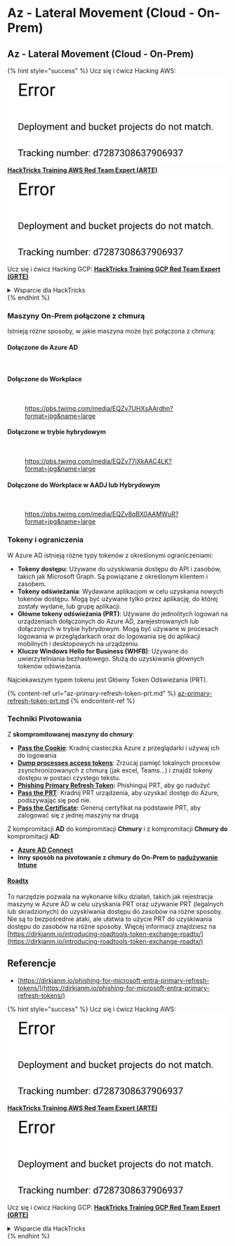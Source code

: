 # Az - Lateral Movement (Cloud - On-Prem)

## Az - Lateral Movement (Cloud - On-Prem)

{% hint style="success" %}
Ucz się i ćwicz Hacking AWS:<img src="../../../.gitbook/assets/image (1) (1).png" alt="" data-size="line">[**HackTricks Training AWS Red Team Expert (ARTE)**](https://training.hacktricks.xyz/courses/arte)<img src="../../../.gitbook/assets/image (1) (1).png" alt="" data-size="line">\
Ucz się i ćwicz Hacking GCP: <img src="../../../.gitbook/assets/image (2).png" alt="" data-size="line">[**HackTricks Training GCP Red Team Expert (GRTE)**<img src="../../../.gitbook/assets/image (2).png" alt="" data-size="line">](https://training.hacktricks.xyz/courses/grte)

<details>

<summary>Wsparcie dla HackTricks</summary>

* Sprawdź [**plany subskrypcyjne**](https://github.com/sponsors/carlospolop)!
* **Dołącz do** 💬 [**grupy Discord**](https://discord.gg/hRep4RUj7f) lub [**grupy telegram**](https://t.me/peass) lub **śledź** nas na **Twitterze** 🐦 [**@hacktricks\_live**](https://twitter.com/hacktricks\_live)**.**
* **Podziel się sztuczkami hackingowymi, przesyłając PR-y do** [**HackTricks**](https://github.com/carlospolop/hacktricks) i [**HackTricks Cloud**](https://github.com/carlospolop/hacktricks-cloud) repozytoriów github.

</details>
{% endhint %}

### Maszyny On-Prem połączone z chmurą

Istnieją różne sposoby, w jakie maszyna może być połączona z chmurą:

#### Dołączone do Azure AD

<figure><img src="../../../.gitbook/assets/image (259).png" alt=""><figcaption></figcaption></figure>

#### Dołączone do Workplace

<figure><img src="../../../.gitbook/assets/image (222).png" alt=""><figcaption><p><a href="https://pbs.twimg.com/media/EQZv7UHXsAArdhn?format=jpg&#x26;name=large">https://pbs.twimg.com/media/EQZv7UHXsAArdhn?format=jpg&#x26;name=large</a></p></figcaption></figure>

#### Dołączone w trybie hybrydowym

<figure><img src="../../../.gitbook/assets/image (178).png" alt=""><figcaption><p><a href="https://pbs.twimg.com/media/EQZv77jXkAAC4LK?format=jpg&#x26;name=large">https://pbs.twimg.com/media/EQZv77jXkAAC4LK?format=jpg&#x26;name=large</a></p></figcaption></figure>

#### Dołączone do Workplace w AADJ lub Hybrydowym

<figure><img src="../../../.gitbook/assets/image (252).png" alt=""><figcaption><p><a href="https://pbs.twimg.com/media/EQZv8qBX0AAMWuR?format=jpg&#x26;name=large">https://pbs.twimg.com/media/EQZv8qBX0AAMWuR?format=jpg&#x26;name=large</a></p></figcaption></figure>

### Tokeny i ograniczenia <a href="#tokens-and-limitations" id="tokens-and-limitations"></a>

W Azure AD istnieją różne typy tokenów z określonymi ograniczeniami:

* **Tokeny dostępu**: Używane do uzyskiwania dostępu do API i zasobów, takich jak Microsoft Graph. Są powiązane z określonym klientem i zasobem.
* **Tokeny odświeżania**: Wydawane aplikacjom w celu uzyskania nowych tokenów dostępu. Mogą być używane tylko przez aplikację, do której zostały wydane, lub grupę aplikacji.
* **Główne tokeny odświeżania (PRT)**: Używane do jednolitych logowań na urządzeniach dołączonych do Azure AD, zarejestrowanych lub dołączonych w trybie hybrydowym. Mogą być używane w procesach logowania w przeglądarkach oraz do logowania się do aplikacji mobilnych i desktopowych na urządzeniu.
* **Klucze Windows Hello for Business (WHFB)**: Używane do uwierzytelniania bezhasłowego. Służą do uzyskiwania głównych tokenów odświeżania.

Najciekawszym typem tokenu jest Główny Token Odświeżania (PRT).

{% content-ref url="az-primary-refresh-token-prt.md" %}
[az-primary-refresh-token-prt.md](az-primary-refresh-token-prt.md)
{% endcontent-ref %}

### Techniki Pivotowania

Z **skompromitowanej maszyny do chmury**:

* [**Pass the Cookie**](az-pass-the-cookie.md): Kradnij ciasteczka Azure z przeglądarki i używaj ich do logowania
* [**Dump processes access tokens**](az-processes-memory-access-token.md): Zrzucaj pamięć lokalnych procesów zsynchronizowanych z chmurą (jak excel, Teams...) i znajdź tokeny dostępu w postaci czystego tekstu.
* [**Phishing Primary Refresh Token**](az-phishing-primary-refresh-token-microsoft-entra.md)**:** Phishinguj PRT, aby go nadużyć
* [**Pass the PRT**](pass-the-prt.md): Kradnij PRT urządzenia, aby uzyskać dostęp do Azure, podszywając się pod nie.
* [**Pass the Certificate**](az-pass-the-certificate.md)**:** Generuj certyfikat na podstawie PRT, aby zalogować się z jednej maszyny na drugą

Z kompromitacji **AD** do kompromitacji **Chmury** i z kompromitacji **Chmury do** kompromitacji **AD**:

* [**Azure AD Connect**](azure-ad-connect-hybrid-identity/)
* **Inny sposób na pivotowanie z chmury do On-Prem to** [**nadużywanie Intune**](../az-services/intune.md)

#### [Roadtx](https://github.com/dirkjanm/ROADtools)

To narzędzie pozwala na wykonanie kilku działań, takich jak rejestracja maszyny w Azure AD w celu uzyskania PRT oraz używanie PRT (legalnych lub skradzionych) do uzyskiwania dostępu do zasobów na różne sposoby. Nie są to bezpośrednie ataki, ale ułatwia to użycie PRT do uzyskiwania dostępu do zasobów na różne sposoby. Więcej informacji znajdziesz na [https://dirkjanm.io/introducing-roadtools-token-exchange-roadtx/](https://dirkjanm.io/introducing-roadtools-token-exchange-roadtx/)

## Referencje

* [https://dirkjanm.io/phishing-for-microsoft-entra-primary-refresh-tokens/](https://dirkjanm.io/phishing-for-microsoft-entra-primary-refresh-tokens/)

{% hint style="success" %}
Ucz się i ćwicz Hacking AWS:<img src="../../../.gitbook/assets/image (1) (1).png" alt="" data-size="line">[**HackTricks Training AWS Red Team Expert (ARTE)**](https://training.hacktricks.xyz/courses/arte)<img src="../../../.gitbook/assets/image (1) (1).png" alt="" data-size="line">\
Ucz się i ćwicz Hacking GCP: <img src="../../../.gitbook/assets/image (2).png" alt="" data-size="line">[**HackTricks Training GCP Red Team Expert (GRTE)**<img src="../../../.gitbook/assets/image (2).png" alt="" data-size="line">](https://training.hacktricks.xyz/courses/grte)

<details>

<summary>Wsparcie dla HackTricks</summary>

* Sprawdź [**plany subskrypcyjne**](https://github.com/sponsors/carlospolop)!
* **Dołącz do** 💬 [**grupy Discord**](https://discord.gg/hRep4RUj7f) lub [**grupy telegram**](https://t.me/peass) lub **śledź** nas na **Twitterze** 🐦 [**@hacktricks\_live**](https://twitter.com/hacktricks\_live)**.**
* **Podziel się sztuczkami hackingowymi, przesyłając PR-y do** [**HackTricks**](https://github.com/carlospolop/hacktricks) i [**HackTricks Cloud**](https://github.com/carlospolop/hacktricks-cloud) repozytoriów github.

</details>
{% endhint %}
